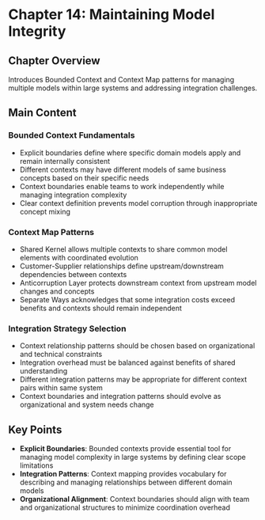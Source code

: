 # Chapter 14: Maintaining Model Integrity

## Chapter Overview
Introduces Bounded Context and Context Map patterns for managing multiple models within large systems and addressing integration challenges.

## Main Content

### Bounded Context Fundamentals
- Explicit boundaries define where specific domain models apply and remain internally consistent
- Different contexts may have different models of same business concepts based on their specific needs
- Context boundaries enable teams to work independently while managing integration complexity
- Clear context definition prevents model corruption through inappropriate concept mixing

### Context Map Patterns
- Shared Kernel allows multiple contexts to share common model elements with coordinated evolution
- Customer-Supplier relationships define upstream/downstream dependencies between contexts
- Anticorruption Layer protects downstream context from upstream model changes and concepts
- Separate Ways acknowledges that some integration costs exceed benefits and contexts should remain independent

### Integration Strategy Selection
- Context relationship patterns should be chosen based on organizational and technical constraints
- Integration overhead must be balanced against benefits of shared understanding
- Different integration patterns may be appropriate for different context pairs within same system
- Context boundaries and integration patterns should evolve as organizational and system needs change

## Key Points
- **Explicit Boundaries**: Bounded contexts provide essential tool for managing model complexity in large systems by defining clear scope limitations
- **Integration Patterns**: Context mapping provides vocabulary for describing and managing relationships between different domain models
- **Organizational Alignment**: Context boundaries should align with team and organizational structures to minimize coordination overhead